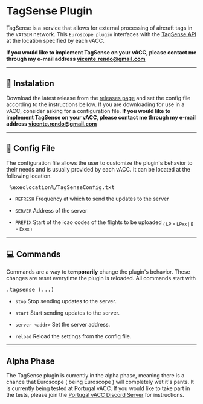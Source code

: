 # TagSense  Plugin

TagSense is a service that allows for external processing of aircraft tags in the `VATSIM` network. This `Euroscope plugin` interfaces with the [TagSense API](https://gitlab.com/portugal-vacc/tagsense-api) at the location specified by each vACC. 

**If you would like to implement TagSense on your vACC, please contact me through my e-mail address vicente.rendo@gmail.com**

---

## 📲 Instalation
Download the latest release from the [releases page](https://github.com/vicenterendo/TagSense/releases) and set the config file according to the instructions bellow. If you are downloading for use in a vACC, consider asking for a configuration file. **If you would like to implement TagSense on your vACC, please contact me through my e-mail address vicente.rendo@gmail.com**

---

## 🔧 Config File
The configuration file allows the user to customize the plugin's behavior to their needs and is usually provided by each vACC. It can be located at the following location.
<pre> %execlocation%/TagSenseConfig.txt </pre>

- `REFRESH` Frequency at which to send the updates to the server

- `SERVER` Address of the server 

- `PREFIX` Start of the icao codes of the flights to be uploaded <sub>( LP = LPxx | E = Exxx )</sub>

---

## 💻 Commands
Commands are a way to **temporarily** change the plugin's behavior. These changes are reset everytime the plugin is reloaded. All commands start with
<pre>.tagsense (...) </pre>
- `stop` Stop sending updates to the server.
  
- `start` Start sending updates to the server.
  
- `server <addr>` Set the server address.
  
- `reload` Reload the settings from the config file.

---
## Alpha Phase
The TagSense plugin is currently in the alpha phase, meaning there is a chance that Euroscope ( being Euroscope ) will completely wet it's pants. It is currently being tested at Portugal vACC. If you would like to take part in the tests, please join the [Portugal vACC Discord Server](https://discord.portugal-vacc.org) for instructions.

